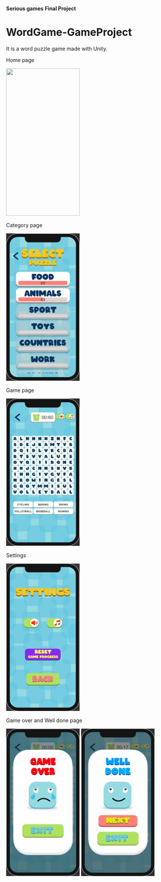 **Serious games**
**Final Project**
# WordGame-GameProject
It is a word puzzle game made with Unity. 

Home page 

<img src="https://github.com/edaaeer/WordGame-GameProject/blob/main/images/men%C3%BC.png" width="200" height="400" />

Category page

<img src="https://github.com/edaaeer/WordGame-GameProject/blob/main/images/category.png" width="200" height="400" />

Game page

<img src="https://github.com/edaaeer/WordGame-GameProject/blob/main/images/game.png" width="200" height="400" />

Settings 

<img src="https://github.com/edaaeer/WordGame-GameProject/blob/main/images/settings.png" width="200" height="400" />

Game over and Well done page

<img src="https://github.com/edaaeer/WordGame-GameProject/blob/main/images/gameover.png" width="200" height="400" />
<img src="https://github.com/edaaeer/WordGame-GameProject/blob/main/images/well.png" width="200" height="400" />
